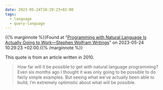 ```yaml
---
date: 2023-05-24T10:29:23+02:00
tags:
  - language
  - query-language
---
```

{{% marginnote %}}Found at "[Programming with Natural Language Is Actually Going to Work—Stephen Wolfram Writings](https://web.archive.org/web/20230524102923/https://writings.stephenwolfram.com/2010/11/programming-with-natural-language-is-actually-going-to-work/)" on 2023-05-24 10:29:23 +02:00.{{% /marginnote %}}

This quote is from an article written in 2010.

> How far will it be possible to get with natural language programming? Even six months ago I thought it was only going to be possible to do fairly simple examples. But seeing what we’ve actually been able to build, I’m extremely optimistic about what will be possible.